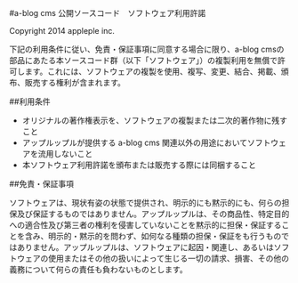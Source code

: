 #a-blog cms 公開ソースコード　ソフトウェア利用許諾

Copyright 2014 appleple inc.

下記の利用条件に従い、免責・保証事項に同意する場合に限り、a-blog cmsの部品にあたる本ソースコード群（以下「ソフトウェア」）の複製利用を無償で許可します。これには、ソフトウェアの複製を使用、複写、変更、結合、掲載、頒布、販売する権利が含まれます。

##利用条件

* オリジナルの著作権表示を、ソフトウェアの複製または二次的著作物に残すこと
* アップルップルが提供する a-blog cms 関連以外の用途においてソフトウェアを流用しないこと
* 本ソフトウェア利用許諾を頒布または販売する際には同梱すること

##免責・保証事項

ソフトウェアは、現状有姿の状態で提供され、明示的にも黙示的にも、何らの担保及び保証するものではありません。アップルップルは、その商品性、特定目的への適合性及び第三者の権利を侵害していないことを黙示的に担保・保証することを含み、明示的・黙示的を問わず、如何なる種類の担保・保証をも行うものではありません。アップルップルは、ソフトウェアに起因・関連し、あるいはソフトウェアの使用またはその他の扱いによって生じる一切の請求、損害、その他の義務について何らの責任も負わないものとします。